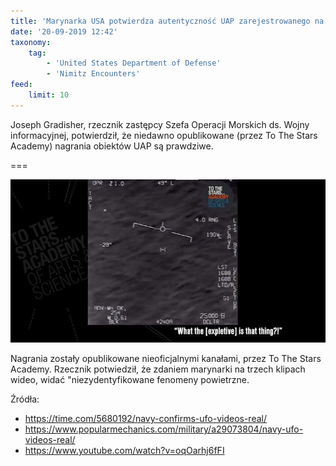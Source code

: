 ```yaml
---
title: 'Marynarka USA potwierdza autentyczność UAP zarejestrowanego na wideo'
date: '20-09-2019 12:42'
taxonomy:
    tag:
        - 'United States Department of Defense'
        - 'Nimitz Encounters'
feed:
    limit: 10
---
```


Joseph Gradisher, rzecznik zastępcy Szefa Operacji Morskich ds. Wojny informacyjnej, potwierdził, że niedawno opublikowane (przez To The Stars Academy) nagrania obiektów UAP są prawdziwe.

===

![](ufoscreencap-1520966798.jpg)

Nagrania zostały opublikowane nieoficjalnymi kanałami, przez To The Stars Academy. Rzecznik potwiedził, że zdaniem marynarki na trzech klipach wideo, widać "niezydentyfikowane fenomeny powietrzne.

Źródła:
* https://time.com/5680192/navy-confirms-ufo-videos-real/
* https://www.popularmechanics.com/military/a29073804/navy-ufo-videos-real/
* https://www.youtube.com/watch?v=oqOarhj6fFI


